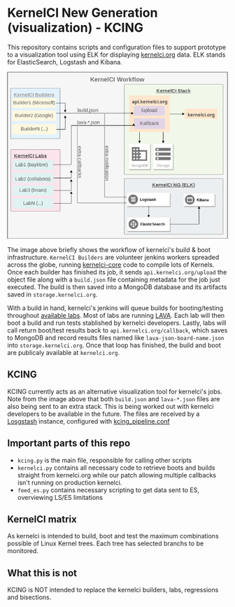 # KernelCI New Generation (visualization) - KCING

This repository contains scripts and configuration files to support prototype to a visualization tool using ELK for displaying [kernelci.org](https://kernelci.org) data. ELK stands for ElasticSearch, Logstash and Kibana.

![KernelCI Workflow](img/KernelCI_Workflow.png "KernelCI Workflow")

The image above briefly shows the workflow of kernelci's build & boot infrastructure. `KernelCI Builders` are volunteer jenkins workers spreaded across the globe, running [kernelci-core](https://github.com/kernelci/kernelci-core) code to compile lots of Kernels. Once each builder has finished its job, it sends `api.kernelci.org/upload` the object file along with a `build.json` file containing metadata for the job just executed. The build is then saved into a MongoDB database and its artifacts saved in `storage.kernelci.org`.

With a build in hand, kernelci's jenkins will queue builds for booting/testing throughout [available labs](https://github.com/kernelci/kernelci-core/blob/master/labs.ini). Most of labs are running [LAVA](https://lavasoftware.org/). Each lab will then boot a build and run tests stablished by kernelci developers. Lastly, labs will call return boot/test results back to `api.kernelci.org/callback`, which saves to MongoDB and record results files named like `lava-json-board-name.json` into `storage.kernelci.org`. Once that loop has finished, the build and boot are publicaly available at `kernelci.org`.

## KCING

KCING currently acts as an alternative visualization tool for kernelci's jobs. Note from the image above that both `build.json` and `lava-*.json` files are also being sent to an extra stack. This is being worked out with kernelci developers to be available in the future. The files are received by a [Losgstash](https://www.elastic.co/products/logstash) instance, configured with [kcing_pipeline.conf]()

## Important parts of this repo

- `kcing.py` is the main file, responsible for calling other scripts
- `kernelci.py` contains all necessary code to retrieve boots and builds straight from kernelci.org while our patch allowing multiple callbacks isn't running on production kernelci.
- `feed_es.py` contains necessary scripting to get data sent to ES, overviewing LS/ES limitations


## KernelCI matrix

As kernelci is intended to build, boot and test the maximum combinations possible of Linux Kernel trees. Each tree has selected branchs to be monitored.  

## What this is not

KCING is NOT intended to replace the kernelci builders, labs, regressions and bisections.
